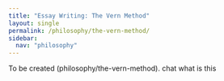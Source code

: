 ```yaml
---
title: "Essay Writing: The Vern Method"
layout: single
permalink: /philosophy/the-vern-method/
sidebar:
  nav: "philosophy"
---
```


To be created (philosophy/the-vern-method).
chat what is this
